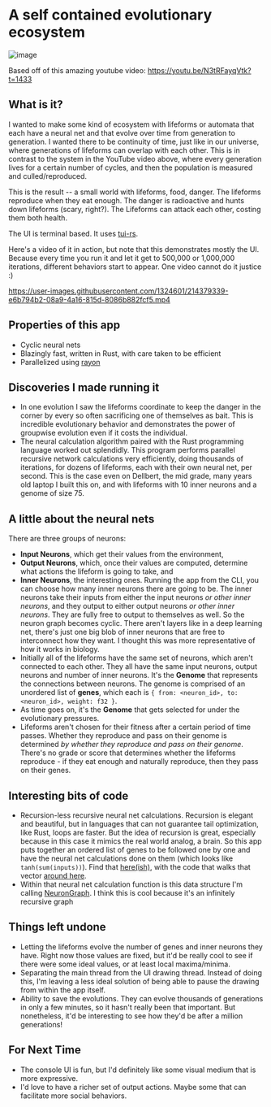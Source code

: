 # A self contained evolutionary ecosystem

![image](https://user-images.githubusercontent.com/1324601/214135720-d1641448-44b4-4993-baeb-b05888d5d603.png)

Based off of this amazing youtube video: https://youtu.be/N3tRFayqVtk?t=1433

## What is it?

I wanted to make some kind of ecosystem with lifeforms or automata that each
have a neural net and that evolve over time from generation to generation. I wanted
there to be continuity of time, just like in our universe, where generations of lifeforms
can overlap with each other. This is in contrast to the system in the YouTube video
above, where every generation lives for a certain number of cycles, and then the population
is measured and culled/reproduced.

This is the result -- a small world with lifeforms, food, danger. The
lifeforms reproduce when they eat enough. The danger is radioactive and
hunts down lifeforms (scary, right?). The Lifeforms can attack each other,
costing them both health.

The UI is terminal based. It uses [tui-rs](https://github.com/fdehau/tui-rs).

Here's a video of it in action, but note that this demonstrates mostly the UI. Because every time you run it and let it get to 500,000
or 1,000,000 iterations, different behaviors start to appear. One video cannot do it justice :)

https://user-images.githubusercontent.com/1324601/214379339-e6b794b2-08a9-4a16-815d-8086b882fcf5.mp4

## Properties of this app

* Cyclic neural nets
* Blazingly fast, written in Rust, with care taken to be efficient
* Parallelized using [rayon](https://docs.rs/rayon/latest/rayon/)

## Discoveries I made running it

* In one evolution I saw the lifeforms coordinate to keep the danger in the corner by every so often sacrificing one of themselves as bait.
  This is incredible evolutionary behavior and demonstrates the power of groupwise evolution even if it costs the individual.
* The neural calculation algorithm paired with the Rust programming language worked out splendidly.
  This program performs parallel recursive network calculations very efficiently, doing thousands of
  iterations, for dozens of lifeforms, each with their own neural net, per second. This is the case even
  on Dellbert, the mid grade, many years old laptop I built this on, and with lifeforms with 10 inner neurons
  and a genome of size 75.

## A little about the neural nets

There are three groups of neurons:
* **Input Neurons**, which get their values from the environment,
* **Output Neurons**, which, once their values are computed, determine what actions the lifeform is going to take, and
* **Inner Neurons**, the interesting ones. Running the app from the CLI, you can choose how many inner neurons there are going to be.
  The inner neurons take their inputs from either the input neurons _or other inner neurons_, and they output to either output
  neurons _or other inner neurons_. They are fully free to output to themselves as well. So the neuron graph becomes cyclic.
  There aren't layers like in a deep learning net, there's just one big blob of inner neurons that are free to interconnect how they want.
  I thought this was more representative of how it works in biology.
* Initially all of the lifeforms have the same set of neurons, which aren't connected to each other. They all have the same input neurons,
  output neurons and number of inner neurons. It's the **Genome** that represents the connections between neurons. The genome is comprised
  of an unordered list of **genes**, which each is `{ from: <neuron_id>, to: <neuron_id>, weight: f32 }`.
* As time goes on, it's the **Genome** that gets selected for under the evolutionary pressures.
* Lifeforms aren't chosen for their fitness after a certain period of time passes. Whether they reproduce and pass on their genome is determined
  _by whether they reproduce and pass on their genome_. There's no grade or score that determines whether the lifeforms reproduce - if they
  eat enough and naturally reproduce, then they pass on their genes.

## Interesting bits of code

* Recursion-less recursive neural net calculations. Recursion is elegant and beautiful, but in languages
  that can not guarantee tail optimization, like Rust, loops are faster. But the idea of recursion is great, especially
  because in this case it mimics the real world analog, a brain. So this app puts together an ordered list of genes to be
  followed one by one and have the neural net calculations done on them (which looks like `tanh(sum(inputs))`).
  Find that [here(ish)](https://github.com/Aaronik/evolution/blob/master/src/genome.rs#L98), with the code that walks that
  vector [around here](https://github.com/Aaronik/evolution/blob/a16f256aad4712f59ebc4f77d6e37b05c1a92bc5/src/lifeform.rs#L45).
* Within that neural net calculation function is this data structure I'm calling [NeuronGraph](https://github.com/Aaronik/evolution/blob/f8f31aceb834619b3f4342fd77fe4820088f9791/src/genome.rs#L31).
  I think this is cool because it's an infinitely recursive graph

## Things left undone

* Letting the lifeforms evolve the number of genes and inner neurons they have. Right now those values are fixed,
  but it'd be really cool to see if there were some ideal values, or at least local maxima/minima.
* Separating the main thread from the UI drawing thread. Instead of doing this, I'm leaving a less ideal
  solution of being able to pause the drawing from within the app itself.
* Ability to save the evolutions. They can evolve thousands of generations in only a few minutes, so it hasn't really
  been that important. But nonetheless, it'd be interesting to see how they'd be after a million generations!

## For Next Time

* The console UI is fun, but I'd definitely like some visual medium that is more expressive.
* I'd love to have a richer set of output actions. Maybe some that can facilitate more social
  behaviors.

